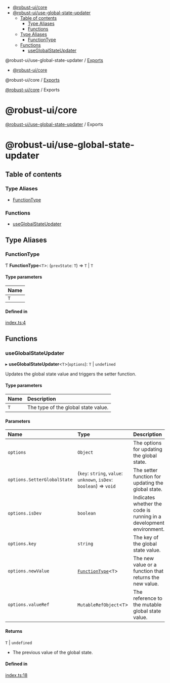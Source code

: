 <!-- START doctoc generated TOC please keep comment here to allow auto update -->
<!-- DON'T EDIT THIS SECTION, INSTEAD RE-RUN doctoc TO UPDATE -->

- [@robust-ui/core](#robust-uicore)
- [@robust-ui/use-global-state-updater](#robust-uiuse-global-state-updater)
  - [Table of contents](#table-of-contents)
    - [Type Aliases](#type-aliases)
    - [Functions](#functions)
  - [Type Aliases](#type-aliases-1)
    - [FunctionType](#functiontype)
  - [Functions](#functions-1)
    - [useGlobalStateUpdater](#useglobalstateupdater)

<!-- END doctoc generated TOC please keep comment here to allow auto update -->


<a name="readmemd"></a>

@robust-ui/use-global-state-updater / [Exports](#modulesmd)

<!-- START doctoc generated TOC please keep comment here to allow auto update -->
<!-- DON'T EDIT THIS SECTION, INSTEAD RE-RUN doctoc TO UPDATE -->

- [@robust-ui/core](#robust-uicore)

<!-- END doctoc generated TOC please keep comment here to allow auto update -->

<a name="readmemd"></a>

@robust-ui/core / [Exports](#modulesmd)

<a name="modulesmd"></a>

[@robust-ui/core](#readmemd) / Exports

# @robust-ui/core


<a name="modulesmd"></a>

[@robust-ui/use-global-state-updater](#readmemd) / Exports

# @robust-ui/use-global-state-updater

## Table of contents

### Type Aliases

- [FunctionType](#functiontype)

### Functions

- [useGlobalStateUpdater](#useglobalstateupdater)

## Type Aliases

### FunctionType

Ƭ **FunctionType**\<`T`\>: (`prevState`: `T`) => `T` \| `T`

#### Type parameters

| Name |
| :------ |
| `T` |

#### Defined in

[index.ts:4](https://github.com/nahuelRosas/robust-ui/blob/e04771a/packages/hooks/use-global-state-updater/src/index.ts#L4)

## Functions

### useGlobalStateUpdater

▸ **useGlobalStateUpdater**\<`T`\>(`options`): `T` \| `undefined`

Updates the global state value and triggers the setter function.

#### Type parameters

| Name | Description |
| :------ | :------ |
| `T` | The type of the global state value. |

#### Parameters

| Name | Type | Description |
| :------ | :------ | :------ |
| `options` | `Object` | The options for updating the global state. |
| `options.SetterGlobalState` | (`key`: `string`, `value`: `unknown`, `isDev`: `boolean`) => `void` | The setter function for updating the global state. |
| `options.isDev` | `boolean` | Indicates whether the code is running in a development environment. |
| `options.key` | `string` | The key of the global state value. |
| `options.newValue` | [`FunctionType`](#functiontype)\<`T`\> | The new value or a function that returns the new value. |
| `options.valueRef` | `MutableRefObject`\<`T`\> | The reference to the mutable global state value. |

#### Returns

`T` \| `undefined`

- The previous value of the global state.

#### Defined in

[index.ts:18](https://github.com/nahuelRosas/robust-ui/blob/e04771a/packages/hooks/use-global-state-updater/src/index.ts#L18)
